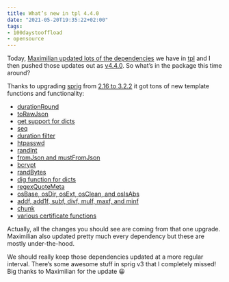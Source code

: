 ```yaml
---
title: What’s new in tpl 4.4.0
date: "2021-05-20T19:35:22+02:00"
tags:
- 100daystooffload
- opensource
---
```


Today, [Maximilian updated lots of the dependencies](https://github.com/zerok/tpl/pull/24) we have in [tpl](https://github.com/zerok/tpl) and I then pushed those updates out as [v4.4.0](https://github.com/zerok/tpl/releases/tag/v4.4.0). So what’s in the package this time around?

Thanks to upgrading [sprig](https://github.com/Masterminds/sprig) from [2.16 to 3.2.2](https://github.com/Masterminds/sprig/releases) it got tons of new template functions and functionality:

- [durationRound](https://github.com/Masterminds/sprig/pull/187)
- [toRawJson](https://github.com/Masterminds/sprig/pull/193)
- [get support for dicts](https://github.com/Masterminds/sprig/pull/197)
- [seq](https://github.com/Masterminds/sprig/pull/205)
- [duration filter](https://github.com/Masterminds/sprig/pull/224)
- [htpasswd](https://github.com/Masterminds/sprig/pull/225)
- [randInt](https://github.com/Masterminds/sprig/pull/211)
- [fromJson and mustFromJson](https://github.com/Masterminds/sprig/pull/223)
- [bcrypt](https://github.com/Masterminds/sprig/pull/242)
- [randBytes](https://github.com/Masterminds/sprig/pull/253)
- [dig function for dicts](https://github.com/Masterminds/sprig/pull/254)
- [regexQuoteMeta](https://github.com/Masterminds/sprig/pull/257)
- [osBase, osDir, osExt, osClean, and osIsAbs](https://github.com/Masterminds/sprig/pull/261)
- [addf, add1f, subf, divf, mulf, maxf, and minf](https://github.com/Masterminds/sprig/pull/181)
- [chunk](https://github.com/Masterminds/sprig/pull/265)
- [various certificate functions](https://github.com/Masterminds/sprig/pull/270)

Actually, all the changes you should see are coming from that one upgrade. Maximilian also updated pretty much every dependency but these are mostly under-the-hood.

We should really keep those dependencies updated at a more regular interval. There’s some awesome stuff in sprig v3 that I completely missed! Big thanks to Maximilian for the update 😀
